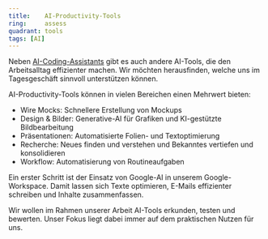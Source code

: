 ```yaml
---
title:    AI-Productivity-Tools  
ring:     assess  
quadrant: tools
tags: [AI]
---
```


Neben [AI-Coding-Assistants][aiAssistant] gibt es auch andere AI-Tools, die den Arbeitsalltag effizienter machen. Wir möchten herausfinden, welche uns im Tagesgeschäft sinnvoll unterstützen können.

AI-Productivity-Tools können in vielen Bereichen einen Mehrwert bieten:
- Wire Mocks: Schnellere Erstellung von Mockups
- Design & Bilder: Generative-AI für Grafiken und KI-gestützte Bildbearbeitung
- Präsentationen: Automatisierte Folien- und Textoptimierung
- Recherche: Neues finden und verstehen und Bekanntes vertiefen und konsolidieren
- Workflow: Automatisierung von Routineaufgaben

Ein erster Schritt ist der Einsatz von Google-AI in unserem Google-Workspace. Damit lassen sich Texte optimieren, E-Mails effizienter schreiben und Inhalte zusammenfassen.

Wir wollen im Rahmen unserer Arbeit AI-Tools erkunden, testen und bewerten. Unser Fokus liegt dabei immer auf dem praktischen Nutzen für uns.

[aiAssistant]: /tools/ai-assistant
